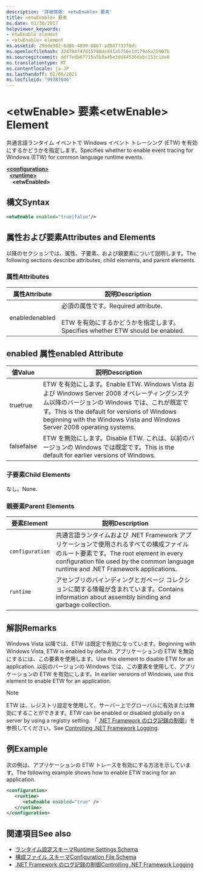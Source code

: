 ```yaml
---
description: '詳細情報: <etwEnable> 要素'
title: <etwEnable> 要素
ms.date: 03/30/2017
helpviewer_keywords:
- etwEnable element
- <etwEnable> element
ms.assetid: 29dde982-6d8b-4099-8867-ad0d7733f6dc
ms.openlocfilehash: 224784f47d15788ded41a5756e1d179a5a25907b
ms.sourcegitcommit: ddf7edb67715a5b9a45e3dd44536dabc153c1de0
ms.translationtype: MT
ms.contentlocale: ja-JP
ms.lasthandoff: 02/06/2021
ms.locfileid: "99787046"
---
```

# <a name="etwenable-element"></a><span data-ttu-id="28797-103">\<etwEnable> 要素</span><span class="sxs-lookup"><span data-stu-id="28797-103">\<etwEnable> Element</span></span>

<span data-ttu-id="28797-104">共通言語ランタイム イベントで Windows イベント トレーシング (ETW) を有効にするかどうかを指定します。</span><span class="sxs-lookup"><span data-stu-id="28797-104">Specifies whether to enable event tracing for Windows (ETW) for common language runtime events.</span></span>  
  
[**\<configuration>**](../configuration-element.md)\
&nbsp;&nbsp;[**\<runtime>**](runtime-element.md)\
&nbsp;&nbsp;&nbsp;&nbsp;**\<etwEnabled>**  
  
## <a name="syntax"></a><span data-ttu-id="28797-105">構文</span><span class="sxs-lookup"><span data-stu-id="28797-105">Syntax</span></span>  
  
```xml  
<etwEnable enabled="true|false"/>  
```  
  
## <a name="attributes-and-elements"></a><span data-ttu-id="28797-106">属性および要素</span><span class="sxs-lookup"><span data-stu-id="28797-106">Attributes and Elements</span></span>  

 <span data-ttu-id="28797-107">以降のセクションでは、属性、子要素、および親要素について説明します。</span><span class="sxs-lookup"><span data-stu-id="28797-107">The following sections describe attributes, child elements, and parent elements.</span></span>  
  
### <a name="attributes"></a><span data-ttu-id="28797-108">属性</span><span class="sxs-lookup"><span data-stu-id="28797-108">Attributes</span></span>  
  
|<span data-ttu-id="28797-109">属性</span><span class="sxs-lookup"><span data-stu-id="28797-109">Attribute</span></span>|<span data-ttu-id="28797-110">説明</span><span class="sxs-lookup"><span data-stu-id="28797-110">Description</span></span>|  
|---------------|-----------------|  
|<span data-ttu-id="28797-111">enabled</span><span class="sxs-lookup"><span data-stu-id="28797-111">enabled</span></span>|<span data-ttu-id="28797-112">必須の属性です。</span><span class="sxs-lookup"><span data-stu-id="28797-112">Required attribute.</span></span><br /><br /> <span data-ttu-id="28797-113">ETW を有効にするかどうかを指定します。</span><span class="sxs-lookup"><span data-stu-id="28797-113">Specifies whether ETW should be enabled.</span></span>|  
  
## <a name="enabled-attribute"></a><span data-ttu-id="28797-114">enabled 属性</span><span class="sxs-lookup"><span data-stu-id="28797-114">enabled Attribute</span></span>  
  
|<span data-ttu-id="28797-115">値</span><span class="sxs-lookup"><span data-stu-id="28797-115">Value</span></span>|<span data-ttu-id="28797-116">説明</span><span class="sxs-lookup"><span data-stu-id="28797-116">Description</span></span>|  
|-----------|-----------------|  
|<span data-ttu-id="28797-117">true</span><span class="sxs-lookup"><span data-stu-id="28797-117">true</span></span>|<span data-ttu-id="28797-118">ETW を有効にします。</span><span class="sxs-lookup"><span data-stu-id="28797-118">Enable ETW.</span></span> <span data-ttu-id="28797-119">Windows Vista および Windows Server 2008 オペレーティングシステム以降のバージョンの Windows では、これが既定です。</span><span class="sxs-lookup"><span data-stu-id="28797-119">This is the default for versions of Windows beginning with the Windows Vista and Windows Server 2008 operating systems.</span></span>|  
|<span data-ttu-id="28797-120">false</span><span class="sxs-lookup"><span data-stu-id="28797-120">false</span></span>|<span data-ttu-id="28797-121">ETW を無効にします。</span><span class="sxs-lookup"><span data-stu-id="28797-121">Disable ETW.</span></span> <span data-ttu-id="28797-122">これは、以前のバージョンの Windows では既定です。</span><span class="sxs-lookup"><span data-stu-id="28797-122">This is the default for earlier versions of Windows.</span></span>|  
  
### <a name="child-elements"></a><span data-ttu-id="28797-123">子要素</span><span class="sxs-lookup"><span data-stu-id="28797-123">Child Elements</span></span>  

 <span data-ttu-id="28797-124">なし。</span><span class="sxs-lookup"><span data-stu-id="28797-124">None.</span></span>  
  
### <a name="parent-elements"></a><span data-ttu-id="28797-125">親要素</span><span class="sxs-lookup"><span data-stu-id="28797-125">Parent Elements</span></span>  
  
|<span data-ttu-id="28797-126">要素</span><span class="sxs-lookup"><span data-stu-id="28797-126">Element</span></span>|<span data-ttu-id="28797-127">説明</span><span class="sxs-lookup"><span data-stu-id="28797-127">Description</span></span>|  
|-------------|-----------------|  
|`configuration`|<span data-ttu-id="28797-128">共通言語ランタイムおよび .NET Framework アプリケーションで使用されるすべての構成ファイルのルート要素です。</span><span class="sxs-lookup"><span data-stu-id="28797-128">The root element in every configuration file used by the common language runtime and .NET Framework applications.</span></span>|  
|`runtime`|<span data-ttu-id="28797-129">アセンブリのバインディングとガベージ コレクションに関する情報が含まれています。</span><span class="sxs-lookup"><span data-stu-id="28797-129">Contains information about assembly binding and garbage collection.</span></span>|  
  
## <a name="remarks"></a><span data-ttu-id="28797-130">解説</span><span class="sxs-lookup"><span data-stu-id="28797-130">Remarks</span></span>  

 <span data-ttu-id="28797-131">Windows Vista 以降では、ETW は既定で有効になっています。</span><span class="sxs-lookup"><span data-stu-id="28797-131">Beginning with Windows Vista, ETW is enabled by default.</span></span> <span data-ttu-id="28797-132">アプリケーションの ETW を無効にするには、この要素を使用します。</span><span class="sxs-lookup"><span data-stu-id="28797-132">Use this element to disable ETW for an application.</span></span> <span data-ttu-id="28797-133">以前のバージョンの Windows では、この要素を使用して、アプリケーションの ETW を有効にします。</span><span class="sxs-lookup"><span data-stu-id="28797-133">In earlier versions of Windows, use this element to enable ETW for an application.</span></span>  
  
> [!NOTE]
> <span data-ttu-id="28797-134">ETW は、レジストリ設定を使用して、サーバー上でグローバルに有効または無効にすることができます。</span><span class="sxs-lookup"><span data-stu-id="28797-134">ETW can be enabled or disabled globally on a server by using a registry setting.</span></span> <span data-ttu-id="28797-135">「 [.NET Framework のログ記録の制御](../../../performance/controlling-logging.md)」を参照してください。</span><span class="sxs-lookup"><span data-stu-id="28797-135">See [Controlling .NET Framework Logging](../../../performance/controlling-logging.md).</span></span>  
  
## <a name="example"></a><span data-ttu-id="28797-136">例</span><span class="sxs-lookup"><span data-stu-id="28797-136">Example</span></span>  

 <span data-ttu-id="28797-137">次の例は、アプリケーションの ETW トレースを有効にする方法を示しています。</span><span class="sxs-lookup"><span data-stu-id="28797-137">The following example shows how to enable ETW tracing for an application.</span></span>  
  
```xml  
<configuration>  
   <runtime>  
      <etwEnable enabled="true" />  
   </runtime>  
</configuration>  
```  
  
## <a name="see-also"></a><span data-ttu-id="28797-138">関連項目</span><span class="sxs-lookup"><span data-stu-id="28797-138">See also</span></span>

- [<span data-ttu-id="28797-139">ランタイム設定スキーマ</span><span class="sxs-lookup"><span data-stu-id="28797-139">Runtime Settings Schema</span></span>](index.md)
- [<span data-ttu-id="28797-140">構成ファイル スキーマ</span><span class="sxs-lookup"><span data-stu-id="28797-140">Configuration File Schema</span></span>](../index.md)
- [<span data-ttu-id="28797-141">.NET Framework のログ記録の制御</span><span class="sxs-lookup"><span data-stu-id="28797-141">Controlling .NET Framework Logging</span></span>](../../../performance/controlling-logging.md)
